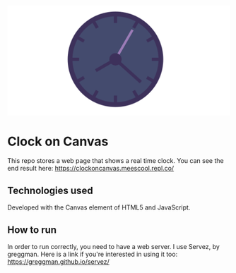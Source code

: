 ![A picture of a purple clock](https://raw.githubusercontent.com/meescool/meescool/main/images/clockOnCanvas/clock.PNG) 

# Clock on Canvas

This repo stores a web page that shows a real time clock. 
You can see the end result here: https://clockoncanvas.meescool.repl.co/

## Technologies used
Developed with the Canvas element of HTML5 and JavaScript. 

## How to run
In order to run correctly, you need to have a web server. I use Servez, by greggman. Here is a link if you're interested in using it too: https://greggman.github.io/servez/

<!-- ## Diagram
I created this diagram when trying to visualize the trigonometric solution when working on this project. 
 -->

